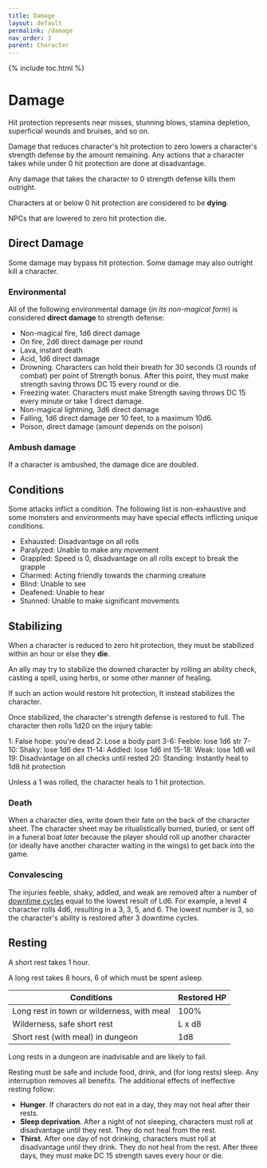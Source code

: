 ```yaml
---
title: Damage
layout: default
permalink: /damage
nav_order: 3
parent: Character
---
```

{% include toc.html %}

# Damage

Hit protection represents near misses, stunning blows, stamina depletion, superficial wounds and bruises, and so on. 

Damage that reduces character's hit protection to zero lowers a character's strength defense by the amount remaining. Any actions that a character takes while under 0 hit protection are done at disadvantage. 

Any damage that takes the character to 0 strength defense kills them outright. 

Characters at or below 0 hit protection are considered to be **dying**. 

NPCs that are lowered to zero hit protection die.

## Direct Damage
Some damage may bypass hit protection. Some damage may also outright kill a character. 

### Environmental

All of the following environmental damage (*in its non-magical form*) is considered **direct damage** to strength defense:

- Non-magical fire, 1d6 direct damage
- On fire, 2d6 direct damage per round
- Lava, instant death
- Acid, 1d6 direct damage
- Drowning. Characters can hold their breath for 30 seconds (3 rounds of combat) per point of Strength bonus. After this point, they must make strength saving throws DC 15 every round or die. 
- Freezing water. Characters must make Strength saving throws DC 15 every minute or take 1 direct damage.
- Non-magical lightning, 3d6 direct damage
- Falling, 1d6 direct damage per 10 feet, to a maximum 10d6.
- Poison, direct damage (amount depends on the poison) 

### Ambush damage

If a character is ambushed, the damage dice are doubled.

## Conditions

Some attacks inflict a condition. The following list is non-exhaustive and some monsters and environments may have special effects inflicting unique conditions.

- Exhausted: Disadvantage on all rolls
- Paralyzed: Unable to make any movement
- Grappled: Speed is 0, disadvantage on all rolls except to break the grapple
- Charmed: Acting friendly towards the charming creature
- Blind: Unable to see
- Deafened: Unable to hear
- Stunned: Unable to make significant movements

## Stabilizing 

When a character is reduced to zero hit protection, they must be stabilized within an hour or else they **die**.

An ally may try to stabilize the downed character by rolling an ability check, casting a spell, using herbs, or some other manner of healing. 

If such an action would restore hit protection, It instead stabilizes the character.

Once stabilized, the character's strength defense is restored to full. The character then rolls 1d20 on the injury table: 

1: False hope: you're dead
2: Lose a body part
3-6: Feeble: lose 1d6 str 
7-10: Shaky: lose 1d6 dex 
11-14: Addled: lose 1d6 int
15-18: Weak: lose 1d6 wil
19: Disadvantage on all checks until rested
20: Standing: Instantly heal to 1d8 hit protection

Unless a 1 was rolled, the character heals to 1 hit protection.

### Death 

When a character dies, write down their fate on the back of the character sheet. The character sheet may be ritualistically burned, buried, or sent off in a funeral boat *later* because the player should roll up another character (or ideally have another character waiting in the wings) to get back into the game.

### Convalescing

The injuries feeble, shaky, addled, and weak are removed after a number of [downtime cycles](downtimecycle#Convalescing) equal to the lowest result of Ld6. For example, a level 4 character rolls 4d6, resulting in a 3, 3, 5, and 6. The lowest number is 3, so the character's ability is restored after 3 downtime cycles.


## Resting

A short rest takes 1 hour. 

A long rest takes 8 hours, 6 of which must be spent asleep. 

| Conditions                                 | Restored HP |
| ------------------------------------------ | ----------- |
| Long rest in town or wilderness, with meal | 100%        |
| Wilderness, safe short rest                | L x d8      |
| Short rest (with meal) in dungeon          | 1d8         |

Long rests in a dungeon are inadvisable and are likely to fail. 

Resting must be safe and include food, drink, and (for long rests) sleep. Any interruption removes all benefits. The additional effects of ineffective resting follow: 

- **Hunger**. If characters do not eat in a day, they may not heal after their rests.
- **Sleep deprivation**. After a night of not sleeping, characters must roll at disadvantage until they rest. They do not heal from the rest. 
- **Thirst**. After one day of not drinking, characters must roll at disadvantage until they drink.  They do not heal from the rest. After three days, they must make DC 15 strength saves every hour or die. 